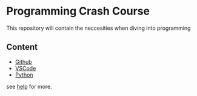 # Programming Crash Course

This repository will contain the neccesities when diving into programming

## Content

- [Github](./github/README.md)
- [VSCode](./vscode/README.md)
- [Python]()

see [help](./help.md) for more.
